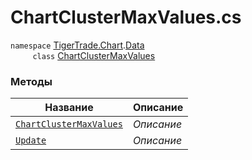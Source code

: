 
# ChartClusterMaxValues.cs
`namespace` [TigerTrade.Chart](../../../TigerTrade.Chart.md).[Data](../../../TigerTrade.Chart/Data.md)  
&nbsp;&nbsp;&nbsp;&nbsp;&nbsp;&nbsp;&nbsp;&nbsp;&nbsp;`class` [ChartClusterMaxValues](../ChartClusterMaxValues.cs.md)

### Методы
| Название | Описание |
| --- | --- |
| [`ChartClusterMaxValues`](./Методы/ChartClusterMaxValues.md) | *Описание* |
| [`Update`](./Методы/Update.md) | *Описание* |
